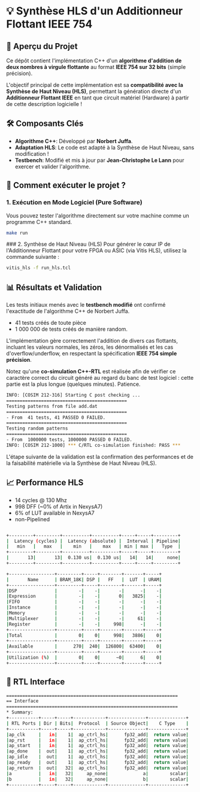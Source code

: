# 💡 Synthèse HLS d'un Additionneur Flottant IEEE 754

## 🎯 Aperçu du Projet

Ce dépôt contient l'implémentation C++ d'un **algorithme d'addition de deux nombres à virgule flottante** au format **IEEE 754 sur 32 bits** (simple précision).

L'objectif principal de cette implémentation est sa **compatibilité avec la Synthèse de Haut Niveau (HLS)**, permettant la génération directe d'un **Additionneur Flottant IEEE** en tant que circuit matériel (Hardware) à partir de cette description logicielle !

## 🛠️ Composants Clés

* **Algorithme C++**: Développé par **Norbert Juffa**.
* **Adaptation HLS**: Le code est adapté à la Synthèse de Haut Niveau, sans modification !
* **Testbench**: Modifié et mis à jour par **Jean-Christophe Le Lann** pour exercer et valider l'algorithme.

## 🚀 Comment exécuter le projet ?

### 1. Exécution en Mode Logiciel (Pure Software)

Vous pouvez tester l'algorithme directement sur votre machine comme un programme C++ standard.

```bash
make run
```

### 2. Synthèse de Haut Niveau (HLS)
Pour générer le cœur IP de l'Additionneur Flottant pour votre FPGA ou ASIC (via Vitis HLS), utilisez la commande suivante :
```bash
vitis_hls -f run_hls.tcl
```

## 📊 Résultats et Validation

Les tests initiaux menés avec le **testbench modifié** ont confirmé l'exactitude de l'algorithme C++ de Norbert Juffa.

- 41 tests créés de toute pièce
- 1 000 000 de tests créés de manière random.

L'implémentation gère correctement l'addition de divers cas flottants, incluant les valeurs normales, les zéros, les dénormalisés et les cas d'overflow/underflow, en respectant la spécification **IEEE 754 simple précision**.

Notez qu'une **co-simulation C++-RTL** est réalisée afin de vérifier ce caractère correct du circuit généré au regard du banc de test logiciel : cette partie est la plus longue (quelques minutes). Patience.

```bash
INFO: [COSIM 212-316] Starting C post checking ...
=============================================
Testing patterns from file add.dat
=============================================
- From  41 tests, 41 PASSED 0 FAILED.
=============================================
Testing random patterns
=============================================
- From  1000000 tests, 1000000 PASSED 0 FAILED.
INFO: [COSIM 212-1000] *** C/RTL co-simulation finished: PASS ***
```

L'étape suivante de la validation est la confirmation des performances et de la faisabilité matérielle via la Synthèse de Haut Niveau (HLS).

## 📈 Performance HLS

* 14 cycles @ 130 Mhz
* 998 DFF (~0% of Artix in NexysA7)
* 6% of LUT available in NexysA7
* non-Pipelined

```bash

+---------+---------+----------+----------+-----+-----+---------+
|  Latency (cycles) |  Latency (absolute) |  Interval | Pipeline|
|   min   |   max   |    min   |    max   | min | max |   Type  |
+---------+---------+----------+----------+-----+-----+---------+
|       13|       13|  0.130 us|  0.130 us|   14|   14|     none|
+---------+---------+----------+----------+-----+-----+---------+

+-----------------+---------+-----+--------+-------+-----+
|       Name      | BRAM_18K| DSP |   FF   |  LUT  | URAM|
+-----------------+---------+-----+--------+-------+-----+
|DSP              |        -|    -|       -|      -|    -|
|Expression       |        -|    -|       0|   3825|    -|
|FIFO             |        -|    -|       -|      -|    -|
|Instance         |        -|    -|       -|      -|    -|
|Memory           |        -|    -|       -|      -|    -|
|Multiplexer      |        -|    -|       -|     61|    -|
|Register         |        -|    -|     998|      -|    -|
+-----------------+---------+-----+--------+-------+-----+
|Total            |        0|    0|     998|   3886|    0|
+-----------------+---------+-----+--------+-------+-----+
|Available        |      270|  240|  126800|  63400|    0|
+-----------------+---------+-----+--------+-------+-----+
|Utilization (%)  |        0|    0|      ~0|      6|    0|
+-----------------+---------+-----+--------+-------+-----+
```

## 🧩 RTL Interface

```bash
================================================================
== Interface
================================================================
* Summary:
+-----------+-----+-----+------------+--------------+--------------+
| RTL Ports | Dir | Bits|  Protocol  | Source Object|    C Type    |
+-----------+-----+-----+------------+--------------+--------------+
|ap_clk     |   in|    1|  ap_ctrl_hs|      fp32_add|  return value|
|ap_rst     |   in|    1|  ap_ctrl_hs|      fp32_add|  return value|
|ap_start   |   in|    1|  ap_ctrl_hs|      fp32_add|  return value|
|ap_done    |  out|    1|  ap_ctrl_hs|      fp32_add|  return value|
|ap_idle    |  out|    1|  ap_ctrl_hs|      fp32_add|  return value|
|ap_ready   |  out|    1|  ap_ctrl_hs|      fp32_add|  return value|
|ap_return  |  out|   32|  ap_ctrl_hs|      fp32_add|  return value|
|a          |   in|   32|     ap_none|             a|        scalar|
|b          |   in|   32|     ap_none|             b|        scalar|
+-----------+-----+-----+------------+--------------+--------------+
```
